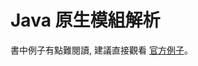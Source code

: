 # Java 原生模組解析
書中例子有點難閱讀, 建議直接觀看 [官方例子](http://reactnative.cn/docs/0.36/native-component-android.html)。